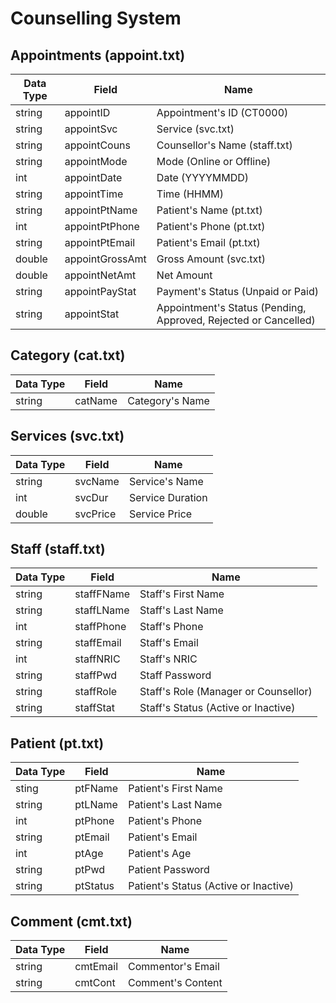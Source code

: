 # Counselling System

## Appointments (appoint.txt)

| Data Type | Field           | Name                                                         |
| --------- | --------------- | ------------------------------------------------------------ |
| string    | appointID       | Appointment's ID (CT0000)                                    |
| string    | appointSvc      | Service (svc.txt)                                            |
| string    | appointCouns    | Counsellor's Name (staff.txt)                                |
| string    | appointMode     | Mode (Online or Offline)                                     |
| int       | appointDate     | Date (YYYYMMDD)                                              |
| string    | appointTime     | Time (HHMM)                                                  |
| string    | appointPtName   | Patient's Name  (pt.txt)                                     |
| int       | appointPtPhone  | Patient's Phone  (pt.txt)                                    |
| string    | appointPtEmail  | Patient's Email  (pt.txt)                                    |
| double    | appointGrossAmt | Gross Amount (svc.txt)                                       |
| double    | appointNetAmt   | Net Amount                                                   |
| string    | appointPayStat  | Payment's Status (Unpaid or Paid)                            |
| string    | appointStat     | Appointment's Status (Pending, Approved, Rejected or Cancelled) |

## Category (cat.txt)

| Data Type | Field   | Name            |
| --------- | ------- | --------------- |
| string    | catName | Category's Name |

## Services (svc.txt)

| Data Type | Field    | Name             |
| --------- | -------- | ---------------- |
| string    | svcName  | Service's Name   |
| int       | svcDur   | Service Duration |
| double    | svcPrice | Service Price    |

## Staff (staff.txt)

| Data Type | Field      | Name                                 |
| --------- | ---------- | ------------------------------------ |
| string    | staffFName | Staff's First Name                   |
| string    | staffLName | Staff's Last Name                    |
| int       | staffPhone | Staff's Phone                        |
| string    | staffEmail | Staff's Email                        |
| int       | staffNRIC  | Staff's NRIC                         |
| string    | staffPwd   | Staff Password                       |
| string    | staffRole  | Staff's Role (Manager or Counsellor) |
| string    | staffStat  | Staff's Status (Active or Inactive)  |

## Patient (pt.txt)

| Data Type | Field    | Name                                  |
| --------- | -------- | ------------------------------------- |
| sting     | ptFName  | Patient's First Name                  |
| string    | ptLName  | Patient's Last Name                   |
| int       | ptPhone  | Patient's Phone                       |
| string    | ptEmail  | Patient's Email                       |
| int       | ptAge    | Patient's Age                         |
| string    | ptPwd    | Patient Password                      |
| string    | ptStatus | Patient's Status (Active or Inactive) |

## Comment (cmt.txt)

| Data Type | Field    | Name              |
| --------- | -------- | ----------------- |
| string    | cmtEmail | Commentor's Email |
| string    | cmtCont  | Comment's Content |

